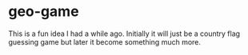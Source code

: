 ﻿# geo-game
This is a fun idea I had a while ago. Initially it will just be a country flag guessing game but later it become something much more.
